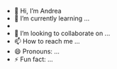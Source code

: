 - 👋 Hi, I’m Andrea
- 🌱 I’m currently learning ...
- 
- 💞️ I’m looking to collaborate on ...
- 📫 How to reach me ...
- 😄 Pronouns: ...
- ⚡ Fun fact: ...

<!---
an77im/an77im is a ✨ special ✨ repository because its `README.md` (this file) appears on your GitHub profile.
You can click the Preview link to take a look at your changes.
--->

